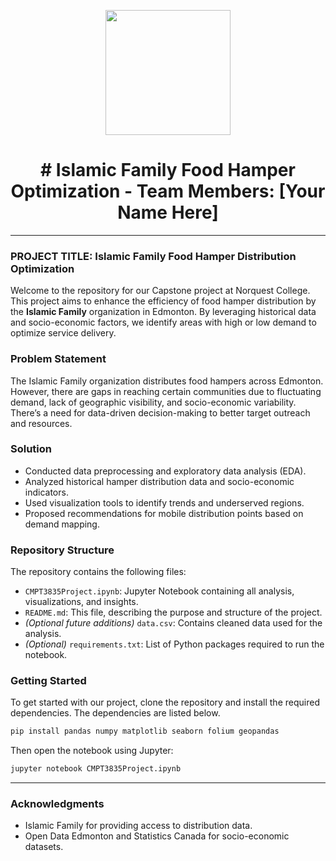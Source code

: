 <p align="center" draggable="false">
  <img src="https://encrypted-tbn0.gstatic.com/images?q=tbn:ANd9GcR8HNB-ex4xb4H3-PXRcywP5zKC_3U8VzQTPA&usqp=CAU" 
       width="200px" 
       height="auto"/>
</p>

<h1 align="center" id="heading"># Islamic Family Food Hamper Optimization - Team Members: [Your Name Here]</h1>

---

### PROJECT TITLE: Islamic Family Food Hamper Distribution Optimization

Welcome to the repository for our Capstone project at Norquest College. This project aims to enhance the efficiency of food hamper distribution by the **Islamic Family** organization in Edmonton. By leveraging historical data and socio-economic factors, we identify areas with high or low demand to optimize service delivery.

### Problem Statement

The Islamic Family organization distributes food hampers across Edmonton. However, there are gaps in reaching certain communities due to fluctuating demand, lack of geographic visibility, and socio-economic variability. There’s a need for data-driven decision-making to better target outreach and resources.

### Solution

- Conducted data preprocessing and exploratory data analysis (EDA).
- Analyzed historical hamper distribution data and socio-economic indicators.
- Used visualization tools to identify trends and underserved regions.
- Proposed recommendations for mobile distribution points based on demand mapping.

### Repository Structure

The repository contains the following files:

- `CMPT3835Project.ipynb`: Jupyter Notebook containing all analysis, visualizations, and insights.
- `README.md`: This file, describing the purpose and structure of the project.
- *(Optional future additions)* `data.csv`: Contains cleaned data used for the analysis.
- *(Optional)* `requirements.txt`: List of Python packages required to run the notebook.

### Getting Started

To get started with our project, clone the repository and install the required dependencies. The dependencies are listed below.

```bash
pip install pandas numpy matplotlib seaborn folium geopandas
```

Then open the notebook using Jupyter:

```bash
jupyter notebook CMPT3835Project.ipynb
```

---

### Acknowledgments

- Islamic Family for providing access to distribution data.
- Open Data Edmonton and Statistics Canada for socio-economic datasets.
